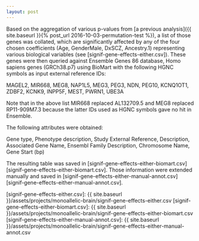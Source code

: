 ```yaml
---
layout: post
---
```


Based on the aggregation of various p-values from [a previous analysis]({{ site.baseurl }}{% post_url 2016-10-03-permutation-test %}), a list of those genes was collated, which are significantly affected by any of the four chosen coefficients (Age, GenderMale, DxSCZ, Ancestry.1) representing various biological variables (see [signif-gene-effects-either.csv]).  These genes were then queried against Ensemble Genes 86 database, Homo sapiens genes (GRCh38.p7) using BioMart with the following HGNC symbols as input external reference IDs:

MAGEL2,
MIR668,
MEG8,
NAP1L5,
MEG3,
PEG3,
NDN,
PEG10,
KCNQ1OT1,
ZDBF2,
KCNK9,
INPP5F,
MEST,
PWRN1,
UBE3A

Note that in the above list MIR668 replaced AL132709.5 and MEG8 replaced RP11-909M7.3 because the latter IDs used as HGNC symbols gave no hit in Ensemble.

The following attributes were obtained:

Gene type,
Phenotype description,
Study External Reference,
Description,
Associated Gene Name,
Ensembl Family Description,
Chromosome Name,
Gene Start (bp)

The resulting table was saved in [signif-gene-effects-either-biomart.csv][signif-gene-effects-either-biomart.csv].  Those information were extended manually and saved in [signif-gene-effects-either-manual-annot.csv][signif-gene-effects-either-manual-annot.csv].

[signif-gene-effects-either.csv]: {{ site.baseurl }}/assets/projects/monoallelic-brain/signif-gene-effects-either.csv
[signif-gene-effects-either-biomart.csv]: {{ site.baseurl }}/assets/projects/monoallelic-brain/signif-gene-effects-either-biomart.csv
[signif-gene-effects-either-manual-annot.csv]: {{ site.baseurl }}/assets/projects/monoallelic-brain/signif-gene-effects-either-manual-annot.csv

